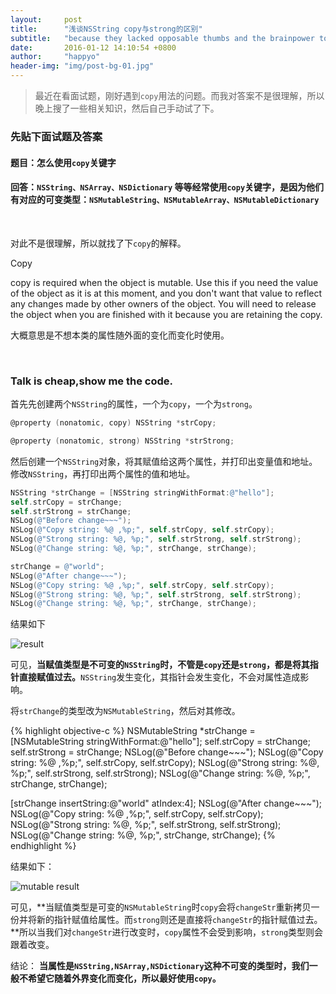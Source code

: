 ```yaml
---
layout:     post
title:      "浅谈NSString copy与strong的区别"
subtitle:   "because they lacked opposable thumbs and the brainpower to build a space program."
date:       2016-01-12 14:10:54 +0800
author:     "happyo"
header-img: "img/post-bg-01.jpg"
---
```

>最近在看面试题，刚好遇到`copy`用法的问题。而我对答案不是很理解，所以晚上搜了一些相关知识，然后自己手动试了下。

### 先贴下面试题及答案

#### 题目：怎么使用`copy`关键字

#### 回答：`NSString、NSArray、NSDictionary` 等等经常使用`copy`关键字，是因为他们有对应的可变类型：`NSMutableString、NSMutableArray、NSMutableDictionary`

<br />

对此不是很理解，所以就找了下`copy`的解释。

Copy

copy is required when the object is mutable. Use this if you need the value of the object as it is at this moment, and you don't want that value to reflect any changes made by other owners of the object. You will need to release the object when you are finished with it because you are retaining the copy.

大概意思是不想本类的属性随外面的变化而变化时使用。

<br />

### Talk is cheap,show me the code.

首先先创建两个`NSString`的属性，一个为`copy`，一个为`strong`。

```objective-c
@property (nonatomic, copy) NSString *strCopy;

@property (nonatomic, strong) NSString *strStrong;
```

然后创建一个`NSString`对象，将其赋值给这两个属性，并打印出变量值和地址。修改`NSString`，再打印出两个属性的值和地址。

```objective-c
NSString *strChange = [NSString stringWithFormat:@"hello"];
self.strCopy = strChange;
self.strStrong = strChange;
NSLog(@"Before change~~~");
NSLog(@"Copy string: %@ ,%p;", self.strCopy, self.strCopy);
NSLog(@"Strong string: %@, %p;", self.strStrong, self.strStrong);
NSLog(@"Change string: %@, %p;", strChange, strChange);

strChange = @"world";
NSLog(@"After change~~~");
NSLog(@"Copy string: %@ ,%p;", self.strCopy, self.strCopy);
NSLog(@"Strong string: %@, %p;", self.strStrong, self.strStrong);
NSLog(@"Change string: %@, %p;", strChange, strChange);
```

结果如下

![result](http://cl.ly/2g061W2K0P04/Image%202016-01-12%20at%204.06.49%20%E4%B8%8B%E5%8D%88.png)

可见，**当赋值类型是不可变的`NSString`时，不管是`copy`还是`strong`，都是将其指针直接赋值过去。**`NSString`发生变化，其指针会发生变化，不会对属性造成影响。

将`strChange`的类型改为`NSMutableString`，然后对其修改。

{% highlight objective-c %}
NSMutableString *strChange = [NSMutableString stringWithFormat:@"hello"];
self.strCopy = strChange;
self.strStrong = strChange;
NSLog(@"Before change~~~");
NSLog(@"Copy string: %@ ,%p;", self.strCopy, self.strCopy);
NSLog(@"Strong string: %@, %p;", self.strStrong, self.strStrong);
NSLog(@"Change string: %@, %p;", strChange, strChange);

[strChange insertString:@"world" atIndex:4];
NSLog(@"After change~~~");
NSLog(@"Copy string: %@ ,%p;", self.strCopy, self.strCopy);
NSLog(@"Strong string: %@, %p;", self.strStrong, self.strStrong);
NSLog(@"Change string: %@, %p;", strChange, strChange);
{% endhighlight %}

结果如下：

![mutable result](http://cl.ly/020Z312W233b/Image%202016-01-12%20at%205.08.18%20%E4%B8%8B%E5%8D%88.png)

可见，**当赋值类型是可变的`NSMutableString`时`copy`会将`changeStr`重新拷贝一份并将新的指针赋值给属性。而`strong`则还是直接将`changeStr`的指针赋值过去。**所以当我们对`changeStr`进行改变时，`copy`属性不会受到影响，`strong`类型则会跟着改变。

结论：
**当属性是`NSString,NSArray,NSDictionary`这种不可变的类型时，我们一般不希望它随着外界变化而变化，所以最好使用`copy`。**
